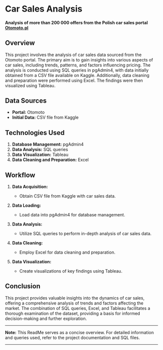 # Car Sales Analysis
#### Analysis of more than 200 000 offers from the Polish car sales portal [Otomoto.pl](https://www.otomoto.pl)

## Overview
This project involves the analysis of car sales data sourced from the Otomoto portal. The primary aim is to gain insights into various aspects of car sales, including trends, patterns, and factors influencing pricing. The analysis is conducted using SQL queries in pgAdmin4, with data initially obtained from a CSV file available on Kaggle. Additionally, data cleaning and preparation were performed using Excel. The findings were then visualized using Tableau.

## Data Sources
- **Portal:** Otomoto
- **Initial Data:** CSV file from Kaggle

## Technologies Used
1. **Database Management:** pgAdmin4
2. **Data Analysis:** SQL queries
3. **Data Visualization:** Tableau
4. **Data Cleaning and Preparation:** Excel

## Workflow
1. **Data Acquisition:**
   - Obtain CSV file from Kaggle with car sales data.

2. **Data Loading:**
   - Load data into pgAdmin4 for database management.

3. **Data Analysis:**
   - Utilize SQL queries to perform in-depth analysis of car sales data.

4. **Data Cleaning:**
   - Employ Excel for data cleaning and preparation.

5. **Data Visualization:**
   - Create visualizations of key findings using Tableau.

## Conclusion
This project provides valuable insights into the dynamics of car sales, offering a comprehensive analysis of trends and factors affecting the market. The combination of SQL queries, Excel, and Tableau facilitates a thorough examination of the dataset, providing a basis for informed decision-making and further exploration.

---
**Note:** This ReadMe serves as a concise overview. For detailed information and queries used, refer to the project documentation and SQL files.
****
